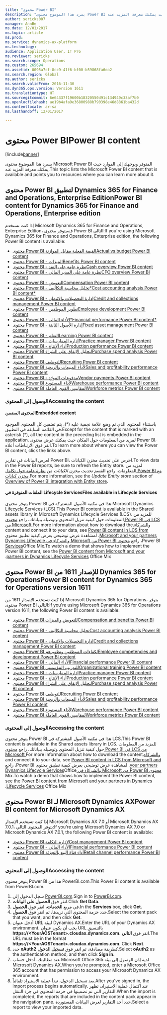 ```yaml
---
title: "محتوى Power BI"
description: "يسرد هذا الموضوع محتوى Power BI المتوفر ويوجهك إلى الموارد حيث يمكنك معرفة المزيد عنه."
author: sericks007
manager: AnnBe
ms.date: 12/01/2017
ms.topic: article
ms.prod: 
ms.service: dynamics-ax-platform
ms.technology: 
audience: Application User, IT Pro
ms.reviewer: sericks
ms.search.scope: Operations
ms.custom: 265694
ms.assetid: 0095a7cf-8cc9-41f6-bf00-b59868fa6ea2
ms.search.region: Global
ms.author: sericks
ms.search.validFrom: 2016-11-30
ms.dyn365.ops.version: Version 1611
ms.translationtype: HT
ms.sourcegitcommit: 6e64337f19600b18320550d91c134949c33af7b0
ms.openlocfilehash: ae19b4afa9e36800988b790398e46d8861ba432d
ms.contentlocale: ar-sa
ms.lasthandoff: 12/01/2017

---
```


# <a name="power-bi-content"></a><span data-ttu-id="af112-103">محتوى Power BI</span><span class="sxs-lookup"><span data-stu-id="af112-103">Power BI content</span></span>
[!include[banner](../includes/banner.md)]


<span data-ttu-id="af112-104">يسرد هذا الموضوع محتوى Microsoft Power BI المتوفر ويوجهك إلى الموارد حيث يمكنك معرفة المزيد عنه.</span><span class="sxs-lookup"><span data-stu-id="af112-104">This topic lists the Microsoft Power BI content that is available and points you to resources where you can learn more about it.</span></span>

## <a name="power-bi-content-for-dynamics-365-for-finance-and-operations-enterprise-edition"></a><span data-ttu-id="af112-105">محتوى Power BI لتطبيق Dynamics 365 for Finance and Operations, Enterprise Edition</span><span class="sxs-lookup"><span data-stu-id="af112-105">Power BI content for Dynamics 365 for Finance and Operations, Enterprise edition</span></span>
<span data-ttu-id="af112-106">إذا كنت تستخدم Microsoft Dynamics 365 for Finance and Operations, Enterprise Edition، فسيتوفر محتوى Power BI التالي:</span><span class="sxs-lookup"><span data-stu-id="af112-106">If you're using Microsoft Dynamics 365 for Finance and Operations, Enterprise edition, the following Power BI content is available:</span></span>

- [<span data-ttu-id="af112-107">محتوى Power BI القيمة الفعلية مقابل الموازنة</span><span class="sxs-lookup"><span data-stu-id="af112-107">Actual vs budget Power BI content</span></span>](ledger-budgets-power-bi.md)
- [<span data-ttu-id="af112-108">محتوى Power BI - الميزات</span><span class="sxs-lookup"><span data-stu-id="af112-108">Benefits Power BI content</span></span>](benefits-power-bi.md)
- [<span data-ttu-id="af112-109">محتوى Power BI - نظرة عامة على النقد</span><span class="sxs-lookup"><span data-stu-id="af112-109">Cash overview Power BI content</span></span>](../../financials/cash-bank-management/Cash-Overview-Power-BI-content.md)
- [<span data-ttu-id="af112-110">محتوى Power BI - نظرة عامة على المدير المالي</span><span class="sxs-lookup"><span data-stu-id="af112-110">CFO overview Power BI content</span></span>](CFO-power-bi.md)
- [<span data-ttu-id="af112-111">محتوى Power BI - التعويض</span><span class="sxs-lookup"><span data-stu-id="af112-111">Compensation Power BI content</span></span>](compensation-power-bi.md)
- [<span data-ttu-id="af112-112">محتوى Power BI - تحليل محاسبة التكاليف*</span><span class="sxs-lookup"><span data-stu-id="af112-112">Cost accounting analysis Power BI content*</span></span>](cost-accounting-analysis-content-pack.md) 
- [<span data-ttu-id="af112-113">محتوى Power BI - إدارة التحصيلات والائتمان</span><span class="sxs-lookup"><span data-stu-id="af112-113">Credit and collections management Power BI content</span></span>](../../financials/accounts-receivable/credit-collections-power-bi.md)
- [<span data-ttu-id="af112-114">محتوى Power BI - تطوير الموظفين</span><span class="sxs-lookup"><span data-stu-id="af112-114">Employee development Power BI content</span></span>](employee-development-PBI.md) 
- [<span data-ttu-id="af112-115">محتوى Power BI - الأداء المالي*</span><span class="sxs-lookup"><span data-stu-id="af112-115">Financial performance Power BI content*</span></span>](financial-performance-power-bi-content-pack.md)
- [<span data-ttu-id="af112-116">محتوى Power BI - ‏‫إدارة الأصول الثابتة‬</span><span class="sxs-lookup"><span data-stu-id="af112-116">Fixed asset management Power BI content</span></span>](../../financials/fixed-assets/Fixed-asset-management-workspace.md)
- [<span data-ttu-id="af112-117">محتوى Power BI - ‏‫التعلم‬</span><span class="sxs-lookup"><span data-stu-id="af112-117">Learning Power BI content</span></span>](learning-power-bi.md)
- [<span data-ttu-id="af112-118">محتوى Power BI - ‏‫إدارة الممارسات‬</span><span class="sxs-lookup"><span data-stu-id="af112-118">Practice manager Power BI content</span></span>](practice-manager-power-bi.md)
- [<span data-ttu-id="af112-119">محتوى Power BI - ‏أداء الإنتاج</span><span class="sxs-lookup"><span data-stu-id="af112-119">Production performance Power BI content</span></span>](production-performance-power-bi.md)
- [<span data-ttu-id="af112-120">محتوى Power BI لتحليل الإنفاق على الشراء</span><span class="sxs-lookup"><span data-stu-id="af112-120">Purchase spend analysis Power BI content</span></span>](purchase-content-pack-for-power-bi.md) 
- [<span data-ttu-id="af112-121">محتوى Power BI للتوظيف</span><span class="sxs-lookup"><span data-stu-id="af112-121">Recruiting Power BI content</span></span>](recruiting-analysis-power-bi-content-pack.md) 
- [<span data-ttu-id="af112-122">محتوى Power BI لأداء المبيعات والربحية</span><span class="sxs-lookup"><span data-stu-id="af112-122">Sales and profitability performance Power BI content</span></span>](sales-profitability-performance-content-pack.md)
- [<span data-ttu-id="af112-123">محتوى Power BI - ‏‫مدفوعات المورّد‬</span><span class="sxs-lookup"><span data-stu-id="af112-123">Vendor payments Power BI content</span></span>](../../financials/accounts-payable/Vendor-payments-workspace.md)
- [<span data-ttu-id="af112-124">محتوى Power BI لأداء المستودع</span><span class="sxs-lookup"><span data-stu-id="af112-124">Warehouse performance Power BI content</span></span>](warehouse-power-bi-content.md)
- [<span data-ttu-id="af112-125">محتوى Power BI لمقاييس القوى العاملة</span><span class="sxs-lookup"><span data-stu-id="af112-125">Workforce metrics Power BI content</span></span>](workforce-analysis-power-bi-content-pack.md)  

### <a name="accessing-the-content"></a><span data-ttu-id="af112-126">الوصول إلى المحتوى</span><span class="sxs-lookup"><span data-stu-id="af112-126">Accessing the content</span></span>

#### <a name="embedded-content"></a><span data-ttu-id="af112-127">المحتوى المضمن</span><span class="sxs-lookup"><span data-stu-id="af112-127">Embedded content</span></span>
<span data-ttu-id="af112-128">باستثناء المحتوى الذي تم وضع علامة نجمية عليه (\*)، يتم تضمين كل المحتوى الموجود في القائمة السابقة في التطبيق.</span><span class="sxs-lookup"><span data-stu-id="af112-128">Except for the content that is marked with an asterisk (\*), all the content in the preceding list is embedded in the application.</span></span> <span data-ttu-id="af112-129">لمزيد من المعلومات حول المكان حيث يمكنك عرض محتوى Power BI، انقر فوق الارتباطات أعلاه.</span><span class="sxs-lookup"><span data-stu-id="af112-129">To learn more about where you can view the Power BI content, click the links above.</span></span>

<span data-ttu-id="af112-130">لعرض البيانات في تقارير Power BI، احرص على تحديث مخزن الكيانات.</span><span class="sxs-lookup"><span data-stu-id="af112-130">To view data in the Power BI reports, be sure to refresh the Entity store.</span></span> <span data-ttu-id="af112-131">لمزيد من المعلومات، راجع القسم *تحديث مخزن الكيانات* من [نظرة عامة حول تكامل Power BI مع مخزن كيانات](power-bi-integration-entity-store.md).</span><span class="sxs-lookup"><span data-stu-id="af112-131">For more information, see the *Update Entity store* section of [Overview of Power BI integration with Entity store](power-bi-integration-entity-store.md).</span></span>

#### <a name="files-available-in-lifecycle-services"></a><span data-ttu-id="af112-132">الملفات المتوفرة في Lifecycle Services</span><span class="sxs-lookup"><span data-stu-id="af112-132">Files available in Lifecycle Services</span></span>
<span data-ttu-id="af112-133">يتوفر محتوى Power BI هذا في مكتبة الأصول المشتركة في Microsoft Dynamics Lifecycle Services (LCS).</span><span class="sxs-lookup"><span data-stu-id="af112-133">This Power BI content is available in the Shared assets library in Microsoft Dynamics Lifecycle Services (LCS).</span></span> <span data-ttu-id="af112-134">للمزيد من المعلومات حول كيفية تنزيل المحتوى وتوصيله ببياناتك، راجع [محتوى Power BI في LCS من Microsoft والشركاء‬‏‫](power-bi-content-microsoft-partners.md).</span><span class="sxs-lookup"><span data-stu-id="af112-134">For more information about how to download the content and connect it to your data, see [Power BI content in LCS from Microsoft and your partners](power-bi-content-microsoft-partners.md).</span></span> <span data-ttu-id="af112-135">لمشاهدة عرض توضيحي يعرض كيفية تطبيق محتوى Power BI، راجع [محتوى Power BI من Microsoft والشركاء في Dynamics Lifecycle Services](https://mix.office.com/watch/9puyb1b2xs1w)Office Mix.</span><span class="sxs-lookup"><span data-stu-id="af112-135">To watch a demo that shows how to implement the Power BI content, see the [Power BI content from Microsoft and your partners in Dynamics Lifecycle Services](https://mix.office.com/watch/9puyb1b2xs1w) Office Mix.</span></span>

## <a name="power-bi-content-for-dynamics-365-for-operations-version-1611"></a><span data-ttu-id="af112-136">محتوى Power BI للإصدار 1611 من Dynamics 365 for Operations</span><span class="sxs-lookup"><span data-stu-id="af112-136">Power BI content for Dynamics 365 for Operations version 1611</span></span>
<span data-ttu-id="af112-137">إذا كنت تستخدم الإصدار 1611 من Microsoft Dynamics 365 for Operations، يتوفر محتوى Power BI التالي:</span><span class="sxs-lookup"><span data-stu-id="af112-137">If you're using Microsoft Dynamics 365 for Operations version 1611, the following Power BI content is available:</span></span>

- [<span data-ttu-id="af112-138">محتوى Power BI للتعويض والميزات</span><span class="sxs-lookup"><span data-stu-id="af112-138">Compensation and benefits Power BI content</span></span>](compensation-and-benefits-analysis-power-bi-content-pack.md)   
- [<span data-ttu-id="af112-139">محتوى Power BI - تحليل محاسبة التكاليف</span><span class="sxs-lookup"><span data-stu-id="af112-139">Cost accounting analysis Power BI content</span></span>](cost-accounting-analysis-content-pack.md) 
- [<span data-ttu-id="af112-140">محتوى Power BI - إدارة التحصيلات والائتمان</span><span class="sxs-lookup"><span data-stu-id="af112-140">Credit and collections management Power BI content</span></span>](../../financials/accounts-receivable/credit-collections-power-bi.md)
- [<span data-ttu-id="af112-141">محتوى Power BI لكفاءات الموظفين وتطويرهم</span><span class="sxs-lookup"><span data-stu-id="af112-141">Employee competencies and development Power BI content</span></span>](employee-competencies-and-development-analysis-power-bi-content-pack.md) 
- [<span data-ttu-id="af112-142">محتوى Power BI - الأداء المالي</span><span class="sxs-lookup"><span data-stu-id="af112-142">Financial performance Power BI content</span></span>](financial-performance-power-bi-content-pack.md)
- [<span data-ttu-id="af112-143">محتوى Power BI للتدريب المؤسسي</span><span class="sxs-lookup"><span data-stu-id="af112-143">Organizational training Power BI content</span></span>](organizational-training-analysis-power-bi-content-pack.md) 
- [<span data-ttu-id="af112-144">محتوى Power BI - ‏‫إدارة الممارسات‬</span><span class="sxs-lookup"><span data-stu-id="af112-144">Practice manager Power BI content</span></span>](practice-manager-power-bi.md)
- [<span data-ttu-id="af112-145">محتوى Power BI - ‏أداء الإنتاج</span><span class="sxs-lookup"><span data-stu-id="af112-145">Production performance Power BI content</span></span>](production-performance-power-bi.md)
- [<span data-ttu-id="af112-146">محتوى Power BI لتحليل الإنفاق على الشراء</span><span class="sxs-lookup"><span data-stu-id="af112-146">Purchase spend analysis Power BI content</span></span>](purchase-content-pack-for-power-bi.md) 
- [<span data-ttu-id="af112-147">محتوى Power BI للتوظيف</span><span class="sxs-lookup"><span data-stu-id="af112-147">Recruiting Power BI content</span></span>](recruiting-analysis-power-bi-content-pack.md) 
- [<span data-ttu-id="af112-148">محتوى Power BI لأداء المبيعات والربحية</span><span class="sxs-lookup"><span data-stu-id="af112-148">Sales and profitability performance Power BI content</span></span>](sales-profitability-performance-content-pack.md)
- [<span data-ttu-id="af112-149">محتوى Power BI لأداء المستودع</span><span class="sxs-lookup"><span data-stu-id="af112-149">Warehouse performance Power BI content</span></span>](warehouse-power-bi-content.md)
- [<span data-ttu-id="af112-150">محتوى Power BI لمقاييس القوى العاملة</span><span class="sxs-lookup"><span data-stu-id="af112-150">Workforce metrics Power BI content</span></span>](workforce-analysis-power-bi-content-pack.md)  

### <a name="accessing-the-content"></a><span data-ttu-id="af112-151">الوصول إلى المحتوى</span><span class="sxs-lookup"><span data-stu-id="af112-151">Accessing the content</span></span>
<span data-ttu-id="af112-152">يتوفر محتوى Power BI هذا في مكتبة الأصول المشتركة في LCS.</span><span class="sxs-lookup"><span data-stu-id="af112-152">This Power BI content is available in the Shared assets library in LCS.</span></span> <span data-ttu-id="af112-153">للمزيد من المعلومات حول كيفية تنزيل المحتوى وتوصيله ببياناتك، راجع [محتوى Power BI في LCS من Microsoft والشركاء‬‏‫](power-bi-content-microsoft-partners.md).</span><span class="sxs-lookup"><span data-stu-id="af112-153">For more information about how to download the content and connect it to your data, see [Power BI content in LCS from Microsoft and your partners](power-bi-content-microsoft-partners.md).</span></span> <span data-ttu-id="af112-154">لمشاهدة عرض توضيحي يعرض كيفية تطبيق محتوى Power BI، راجع [محتوى Power BI من Microsoft والشركاء في Dynamics Lifecycle Services](https://mix.office.com/watch/9puyb1b2xs1w)Office Mix.</span><span class="sxs-lookup"><span data-stu-id="af112-154">To watch a demo that shows how to implement the Power BI content, see the [Power BI content from Microsoft and your partners in Dynamics Lifecycle Services](https://mix.office.com/watch/9puyb1b2xs1w) Office Mix.</span></span>

## <a name="power-bi-content-for-microsoft-dynamics-ax"></a><span data-ttu-id="af112-155">محتوى Power BI لـ Microsoft Dynamics AX</span><span class="sxs-lookup"><span data-stu-id="af112-155">Power BI content for Microsoft Dynamics AX</span></span>
<span data-ttu-id="af112-156">إذا كنت تستخدم الإصدار Microsoft Dynamics AX 7.0 أو Microsoft Dynamics AX 7.0.1، يتوفر المحتوى التالي:</span><span class="sxs-lookup"><span data-stu-id="af112-156">If you're using Microsoft Dynamics AX 7.0 or Microsoft Dynamics AX 7.0.1, the following Power BI content is available:</span></span>

- [<span data-ttu-id="af112-157">محتوى Power BI لإدارة التكلفة</span><span class="sxs-lookup"><span data-stu-id="af112-157">Cost management Power BI content</span></span>](cost-management-content-pack.md)    
- [<span data-ttu-id="af112-158">محتوى Power BI - الأداء المالي</span><span class="sxs-lookup"><span data-stu-id="af112-158">Financial performance Power BI content</span></span>](financial-performance-power-bi-content-pack.md)
- [<span data-ttu-id="af112-159">محتوى Power BI أداء قناة البيع بالتجزئة</span><span class="sxs-lookup"><span data-stu-id="af112-159">Retail channel performance Power BI content</span></span>](retail-channel-performance-dashboard-power-bi-data.md) 

### <a name="accessing-the-content"></a><span data-ttu-id="af112-160">الوصول إلى المحتوى</span><span class="sxs-lookup"><span data-stu-id="af112-160">Accessing the content</span></span>
<span data-ttu-id="af112-161">يتوفر محتوى Power BI هذا من PowerBI.com.</span><span class="sxs-lookup"><span data-stu-id="af112-161">This Power BI content is available from PowerBI.com.</span></span>

1. <span data-ttu-id="af112-162">سجل الدخول إلى [PowerBI.com](https://www.powerbi.com/).</span><span class="sxs-lookup"><span data-stu-id="af112-162">Sign in to [PowerBI.com](https://www.powerbi.com/).</span></span>
2. <span data-ttu-id="af112-163">انقر فوق **الحصول على البيانات**.</span><span class="sxs-lookup"><span data-stu-id="af112-163">Click **Get Data**.</span></span>
3. <span data-ttu-id="af112-164">في مربع **الخدمات**، انقر فوق **الحصول**.</span><span class="sxs-lookup"><span data-stu-id="af112-164">In the **Services** box, click **Get**.</span></span>
4. <span data-ttu-id="af112-165">حدد حزمة المحتوى التي تريدها، ثم انقر فوق **الحصول**.</span><span class="sxs-lookup"><span data-stu-id="af112-165">Select the content pack that you want, and then click **Get**.</span></span>
5. <span data-ttu-id="af112-166">أدخل عنوان URL لبيئة Dynamics AX.</span><span class="sxs-lookup"><span data-stu-id="af112-166">Enter the URL of your Dynamics AX environment.</span></span> <span data-ttu-id="af112-167">يجب أن يكون عنوان URL بالتنسيق **https://&lt;YourAOSTenant&gt;.cloudax.dynamics.com**. انقر فوق **التالي**.</span><span class="sxs-lookup"><span data-stu-id="af112-167">The URL must be in the format **https://&lt;YourAOSTenant&gt;.cloudax.dynamics.com**. Click **Next**.</span></span>
6. <span data-ttu-id="af112-168">حدد **oAuth2** كطريقة مصادقة، ثم انقر فوق **تسجيل الدخول**.</span><span class="sxs-lookup"><span data-stu-id="af112-168">Select **oAuth2** as the authentication method, and then click **Sign in**.</span></span>
7. <span data-ttu-id="af112-169">عند مطالبتك، أدخل حساب Microsoft Office 365 لديه إذن الوصول إلى بيئة Microsoft Dynamics AX.</span><span class="sxs-lookup"><span data-stu-id="af112-169">When you're prompted, enter a Microsoft Office 365 account that has permission to access your Microsoft Dynamics AX environment.</span></span>
8. <span data-ttu-id="af112-170">بعد تسجيل الدخول، تبدأ عملية الاستيراد تلقائياً.</span><span class="sxs-lookup"><span data-stu-id="af112-170">After you've signed in, the import process begins automatically.</span></span> <span data-ttu-id="af112-171">عند اكتمال عملية الاستيراد، تظهر التقارير التي تم تضمينها في حزمة المحتوى في جزء التنقل.</span><span class="sxs-lookup"><span data-stu-id="af112-171">When the import is completed, the reports that are included in the content pack appear in the navigation pane.</span></span> <span data-ttu-id="af112-172">حدد أحد التقارير لعرض البيانات المستوردة.</span><span class="sxs-lookup"><span data-stu-id="af112-172">Select a report to view your imported data.</span></span>

